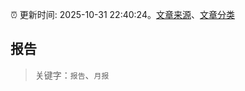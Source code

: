 :alarm_clock: 更新时间: 2025-10-31 22:40:24。[文章来源](/README.md)、[文章分类](/TAGS.md)

## 报告


> 关键字：`报告`、`月报`




